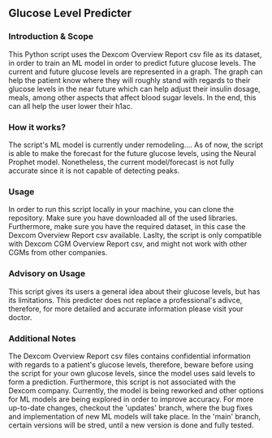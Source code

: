 ## Glucose Level Predicter
### Introduction & Scope
This Python script uses the Dexcom Overview Report csv file as its dataset, in order to train an ML model in order to predict future glucose levels. The current and future glucose levels are represented in a graph. The graph can help the patient know where they will roughly stand with regards to their glucose levels in the near future which can help adjust their insulin dosage, meals, among other aspects that affect blood sugar levels. In the end, this can all help the user lower their h1ac.
### How it works?
The script's ML model is currently under remodeling.... As of now, the script is able to make the forecast for the future glucose levels, using the Neural Prophet model. Nonetheless, the current model/forecast is not fully accurate since it is not capable of detecting peaks.
### Usage
In order to run this script locally in your machine, you can clone the repository. Make sure you have downloaded all of the used libraries. Furthermore, make sure you have the required dataset, in this case the Dexcom Overview Report csv available. Laslty, the script is only compatible with Dexcom CGM Overview Report csv, and might not work with other CGMs from other companies. 
### Advisory on Usage
This script gives its users a general idea about their glucose levels, but has its limitations. This predicter does not replace a professional's adivce, therefore, for more detailed and accurate information please visit your doctor. 
### Additional Notes
The Dexcom Overview Report csv files contains confidential information with regards to a patient's glucose levels, therefore, beware before using the script for your own glucose levels, since the model uses said levels to form a prediction. Furthermore, this script is not associated with the Dexcom company. Currently, the model is being reworked and other options for ML models are being explored in order to improve accuracy. For more up-to-date changes, checkout the 'updates' branch, where the bug fixes and implementation of new ML models will take place. In the 'main' branch, certain versions will be stred, until a new version is done and fully tested. 
